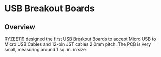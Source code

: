 # USB Breakout Boards

## Overview

RYZEE119 designed the first USB Breakout Boards to accept Micro USB to Micro USB Cables and 12-pin JST cables 2.0mm pitch.  The PCB is very small, measuring around 1 sq. in. in size.
